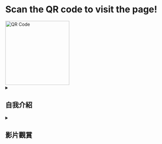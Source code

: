 <!DOCTYPE html>
<html lang="en">
<head>
  <meta charset="UTF-8">
  <meta name="viewport" content="width=device-width, initial-scale=1.0">

</head>
<body>
  <h1>Scan the QR code to visit the page!</h1>
  <!-- QR Code that links to your desired GitHub page -->
  <img src="https://api.qrserver.com/v1/create-qr-code/?data=https://github.com/hong1231/class&size=200x200" alt="QR Code" width="200" height="200">
</body>
</html>
<details>
<summary>
  
## 自我介紹

</summary>


|      履歷        |<img src="https://avatars.githubusercontent.com/u/22648375?v=4" width=100 height=100/>|
| ---------------- |:-----------------------------:|
| 姓名             | 陳宥閎                  |
| 學校             | 高雄科技大學                  |
| 電子郵件         | C110252270@nkust.edu.tw          |
| 選修             | 智慧城市導論                  |

</details>
<details>
<summary>
  
## 影片觀賞

</summary>
觀看影片
<a href="https://www.youtube.com/shorts/ybgPWbXHEh8" target="_blank">賽車手的儀式感</a><br>
<a href="https://www.youtube.com/shorts/ybgPWbXHEh8" target="_blank"><img src="http://img.youtube.com/vi/ybgPWbXHEh8/0.jpg" 
alt="賽車手的儀式感" width="400" height="250" border="10" /></a>
<br>影片取自 youtube

<br><br><br>

</details>

